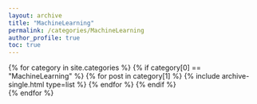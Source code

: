 ```yaml
---
layout: archive
title: "MachineLearning"
permalink: /categories/MachineLearning
author_profile: true
toc: true
---
```

{% for category in site.categories %}
  {% if category[0] == "MachineLearning" %}
    {% for post in category[1] %}
      {% include archive-single.html type=list %}
    {% endfor %}
  {% endif %}  
{% endfor %}
